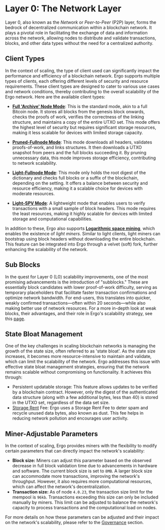 # Layer 0: The Network Layer

Layer 0, also known as the *Network* or *Peer-to-Peer* (P2P) layer, forms the bedrock of decentralized communication within a blockchain network. It plays a pivotal role in facilitating the exchange of data and information across the network, allowing nodes to distribute and validate transactions, blocks, and other data types without the need for a centralized authority.

## Client Types

In the context of scaling, the type of client used can significantly impact the performance and efficiency of a blockchain network. Ergo supports multiple types of clients, each offering different levels of security and resource requirements. These client types are designed to cater to various use cases and network conditions, thereby contributing to the overall scalability of the Ergo network. Here are the available client types:

- [**Full 'Archive' Node Mode**](full-node.md): This is the standard mode, akin to a full Bitcoin node. It stores all blocks from the genesis block onwards, checks the proofs of work, verifies the correctness of the linking structure, and maintains a copy of the entire UTXO set. This mode offers the highest level of security but requires significant storage resources, making it less scalable for devices with limited storage capacity.

- [**Pruned-Fullnode Mode**](pruned-full-node.md): This mode downloads all headers, validates proofs-of-work, and links structures. It then downloads a UTXO snapshot from peers and the full blocks succeeding it. By pruning unnecessary data, this mode improves storage efficiency, contributing to network scalability.

- [**Light-Fullnode Mode**](light-full-node.md): This mode only holds the root digest of the dictionary and checks full blocks or a suffix of the blockchain, depending on the setting. It offers a balance between security and resource efficiency, making it a scalable choice for devices with moderate resources.

- [**Light-SPV Mode**](light-spv-node.md): A lightweight mode that enables users to verify transactions with a small sample of block headers. This mode requires the least resources, making it highly scalable for devices with limited storage and computational capabilities.

In addition to these, Ergo also supports **[Logarithmic space mining](logspace.md)**, which enables the existence of *light miners*. Similar to light clients, light miners can bootstrap using block headers without downloading the entire blockchain. This feature can be integrated into Ergo through a velvet (soft) fork, further enhancing the scalability of the network.

## Sub Blocks

In the quest for Layer 0 (L0) scalability improvements, one of the most promising advancements is the introduction of "subblocks." These are essentially block candidates with lower proof-of-work difficulty, serving as temporary placeholders that facilitate faster transaction confirmations and optimize network bandwidth. For end-users, this translates into quicker, weakly confirmed transactions—often within 20 seconds—while also making better use of network resources. For a more in-depth look at weak blocks, their advantages, and their role in Ergo's scalability strategy, see this [page](subblocks.md).

## State Bloat Management

One of the key challenges in scaling blockchain networks is managing the growth of the state size, often referred to as 'state bloat'. As the state size increases, it becomes more resource-intensive to maintain and validate, which can limit the scalability of the network. Ergo addresses this issue with effective state bloat management strategies, ensuring that the network remains scalable without compromising on functionality. It achieves this through:

- Persistent updatable storage: This feature allows updates to be verified by a blockchain contract. However, only the digest of the authenticated data structure (along with a few additional bytes, less than 40) is stored in the UTXO set, regardless of the data set size.
- [Storage Rent](rent.md) Fee: Ergo uses a Storage Rent Fee to deter spam and recycle unused data bytes, also known as dust. This fee helps in reducing network pollution and encourages user activity.

## Miner-Adjustable Parameters

In the context of scaling, Ergo provides miners with the flexibility to modify certain parameters that can directly impact the network's scalability:

- **Block size:** Miners can adjust this parameter based on the observed decrease in full block validation time due to advancements in hardware and software. The current block size is set to `8MB`. A larger block size can accommodate more transactions, improving the network's throughput. However, it also requires more computational resources, which can affect the network's decentralization.
- **Transaction size:** As of node `4.0.23`, the transaction size limit for the mempool is `96kb`. Transactions exceeding this size can only be included manually by miners. This limit can be adjusted to balance the network's capacity to process transactions and the computational load on nodes.

For more details on how these parameters can be adjusted and their impact on the network's scalability, please refer to the [Governance](governance.md) section.
